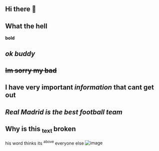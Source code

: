 ## Hi there 👋
## What the hell
**bold**
## _ok buddy_
## ~~Im sorry my bad~~
## **I have very important _information_ that cant get out** 
## ***Real Madrid is the best football team***
## Why is this <sub> text </sub> broken
his word thinks its <sup> above </sup> everyone else
![image](https://github.com/user-attachments/assets/f1d4daba-14ca-4d80-8043-b128e954f6f3)

<!--
**zahed267/zahed267** is a ✨ _special_ ✨ repository because its `README.md` (this file) appears on your GitHub profile.

Here are some ideas to get you started:

- 🔭 I’m currently working on ...
- 🌱 I’m currently learning ...
- 👯 I’m looking to collaborate on ...
- 🤔 I’m looking for help with ...
- 💬 Ask me about ...
- 📫 How to reach me: ...
- 😄 Pronouns: ...
- ⚡ Fun fact: ...
-->
